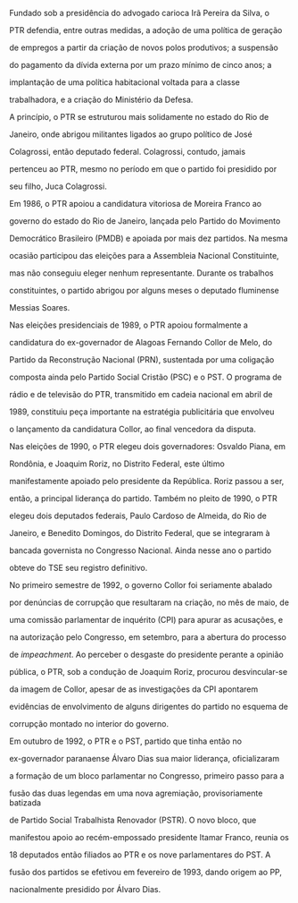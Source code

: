 

Fundado sob a presidência do advogado carioca Irã Pereira da Silva, o

PTR defendia, entre outras medidas, a adoção de uma política de geração

de empregos a partir da criação de novos polos produtivos; a suspensão

do pagamento da dívida externa por um prazo mínimo de cinco anos; a

implantação de uma política habitacional voltada para a classe

trabalhadora, e a criação do Ministério da Defesa.



A princípio, o PTR se estruturou mais solidamente no estado do Rio de

Janeiro, onde abrigou militantes ligados ao grupo político de José

Colagrossi, então deputado federal. Colagrossi, contudo, jamais

pertenceu ao PTR, mesmo no período em que o partido foi presidido por

seu filho, Juca Colagrossi.



Em 1986, o PTR apoiou a candidatura vitoriosa de Moreira Franco ao

governo do estado do Rio de Janeiro, lançada pelo Partido do Movimento

Democrático Brasileiro (PMDB) e apoiada por mais dez partidos. Na mesma

ocasião participou das eleições para a Assembleia Nacional Constituinte,

mas não conseguiu eleger nenhum representante. Durante os trabalhos

constituintes, o partido abrigou por alguns meses o deputado fluminense

Messias Soares.



Nas eleições presidenciais de 1989, o PTR apoiou formalmente a

candidatura do ex-governador de Alagoas Fernando Collor de Melo, do

Partido da Reconstrução Nacional (PRN), sustentada por uma coligação

composta ainda pelo Partido Social Cristão (PSC) e o PST. O programa de

rádio e de televisão do PTR, transmitido em cadeia nacional em abril de

1989, constituiu peça importante na estratégia publicitária que envolveu

o lançamento da candidatura Collor, ao final vencedora da disputa.



Nas eleições de 1990, o PTR elegeu dois governadores: Osvaldo Piana, em

Rondônia, e Joaquim Roriz, no Distrito Federal, este último

manifestamente apoiado pelo presidente da República. Roriz passou a ser,

então, a principal liderança do partido. Também no pleito de 1990, o PTR

elegeu dois deputados federais, Paulo Cardoso de Almeida, do Rio de

Janeiro, e Benedito Domingos, do Distrito Federal, que se integraram à

bancada governista no Congresso Nacional. Ainda nesse ano o partido

obteve do TSE seu registro definitivo.



No primeiro semestre de 1992, o governo Collor foi seriamente abalado

por denúncias de corrupção que resultaram na criação, no mês de maio, de

uma comissão parlamentar de inquérito (CPI) para apurar as acusações, e

na autorização pelo Congresso, em setembro, para a abertura do processo

de *impeachment*. Ao perceber o desgaste do presidente perante a opinião

pública, o PTR, sob a condução de Joaquim Roriz, procurou desvincular-se

da imagem de Collor, apesar de as investigações da CPI apontarem

evidências de envolvimento de alguns dirigentes do partido no esquema de

corrupção montado no interior do governo.



Em outubro de 1992, o PTR e o PST, partido que tinha então no

ex-governador paranaense Álvaro Dias sua maior liderança, oficializaram

a formação de um bloco parlamentar no Congresso, primeiro passo para a

fusão das duas legendas em uma nova agremiação, provisoriamente batizada

de Partido Social Trabalhista Renovador (PSTR). O novo bloco, que

manifestou apoio ao recém-empossado presidente Itamar Franco, reunia os

18 deputados então filiados ao PTR e os nove parlamentares do PST. A

fusão dos partidos se efetivou em fevereiro de 1993, dando origem ao PP,

nacionalmente presidido por Álvaro Dias.



